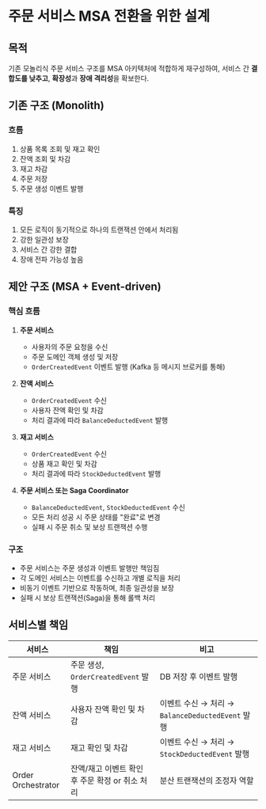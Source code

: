 # 주문 서비스 MSA 전환을 위한 설계

## 목적

기존 모놀리식 주문 서비스 구조를 MSA 아키텍처에 적합하게 재구성하여, 서비스 간 **결합도를 낮추고**, **확장성**과 **장애 격리성**을 확보한다.

## 기존 구조 (Monolith)

### 흐름

1. 상품 목록 조회 및 재고 확인
2. 잔액 조회 및 차감
3. 재고 차감
4. 주문 저장
5. 주문 생성 이벤트 발행

### 특징

1. 모든 로직이 동기적으로 하나의 트랜잭션 안에서 처리됨
2. 강한 일관성 보장
3. 서비스 간 강한 결합
4. 장애 전파 가능성 높음

## 제안 구조 (MSA + Event-driven)

### 핵심 흐름

1. **주문 서비스**

   - 사용자의 주문 요청을 수신
   - 주문 도메인 객체 생성 및 저장
   - `OrderCreatedEvent` 이벤트 발행 (Kafka 등 메시지 브로커를 통해)

2. **잔액 서비스**

   - `OrderCreatedEvent` 수신
   - 사용자 잔액 확인 및 차감
   - 처리 결과에 따라 `BalanceDeductedEvent` 발행

3. **재고 서비스**

   - `OrderCreatedEvent` 수신
   - 상품 재고 확인 및 차감
   - 처리 결과에 따라 `StockDeductedEvent` 발행

4. **주문 서비스 또는 Saga Coordinator**
   - `BalanceDeductedEvent`, `StockDeductedEvent` 수신
   - 모든 처리 성공 시 주문 상태를 "완료"로 변경
   - 실패 시 주문 취소 및 보상 트랜잭션 수행

### 구조

- 주문 서비스는 주문 생성과 이벤트 발행만 책임짐
- 각 도메인 서비스는 이벤트를 수신하고 개별 로직을 처리
- 비동기 이벤트 기반으로 작동하며, 최종 일관성을 보장
- 실패 시 보상 트랜잭션(Saga)을 통해 롤백 처리

## 서비스별 책임

| 서비스             | 책임                                            | 비고                                             |
| ------------------ | ----------------------------------------------- | ------------------------------------------------ |
| 주문 서비스        | 주문 생성, `OrderCreatedEvent` 발행             | DB 저장 후 이벤트 발행                           |
| 잔액 서비스        | 사용자 잔액 확인 및 차감                        | 이벤트 수신 → 처리 → `BalanceDeductedEvent` 발행 |
| 재고 서비스        | 재고 확인 및 차감                               | 이벤트 수신 → 처리 → `StockDeductedEvent` 발행   |
| Order Orchestrator | 잔액/재고 이벤트 확인 후 주문 확정 or 취소 처리 | 분산 트랜잭션의 조정자 역할                      |

